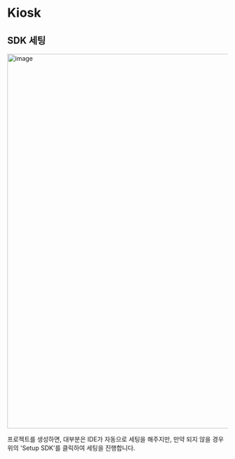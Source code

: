 # Kiosk

## SDK 세팅

<img width="858" alt="image" src="https://github.com/Nhahan/mvc/assets/81916648/d8d7153a-8224-4c1a-9055-05fbd0a7658a">

프로젝트를 생성하면, 대부분은 IDE가 자동으로 세팅을 해주지만, 만약 되지 않을 경우 위의 'Setup SDK'를 클릭하여 세팅을 진행합니다.

